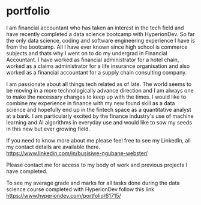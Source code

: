 # portfolio
I am financial accountant who has taken an interest in the tech field and have recently completed a data science bootcamp with HyperionDev.
So far the only data science, coding and software engineering experience I have is from the bootcamp. All I have ever known since high school is commerce subjects and thats why I went on to do my undergrad in Financial Accountant.
I have worked as financial administrator for a hotel chain, worked as a claims administrator for a life insurance organisation and also worked as a financial accountant for a supply chain consulting company.

I am passionate about all things tech related as of late. The world seems to be moving in a more technologically advance direction and I am always one to make the necessary changes to keep up with the times. I would like to combine my experience in finance with my new found skill as a data science and hopefully end up in the fintech space as a quantitative analyst at a bank. I am particularly excited by the finance industry's use of machine learning and AI algorithms in everyday use and would like to sow my seeds in this new but ever growing field.

If you need to know more about me please feel free to see my LinkedIn, all my contact details are available there. https://www.linkedin.com/in/busisiwe-ngubane-webster/

Please contact me for access to my body of work and previous projects I have completed.

To see my average grade and marks for all tasks done during the data science course completed with HyperionDev follow this link https://www.hyperiondev.com/portfolio/61715/

